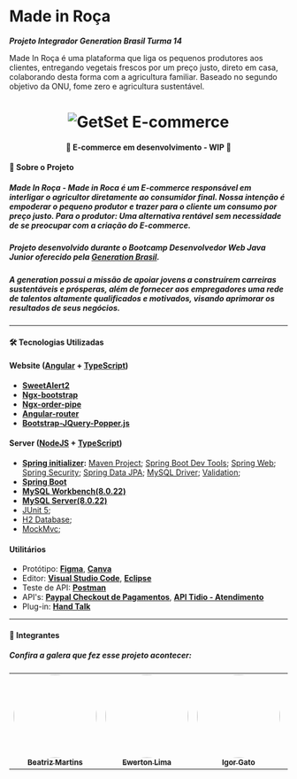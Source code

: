 # **Made in Roça**

**_Projeto Integrador Generation Brasil Turma 14_**

Made In Roça é uma plataforma que liga os pequenos produtores aos clientes, entregando vegetais frescos  por um preço justo, direto em casa, colaborando desta forma com a agricultura familiar.
Baseado no segundo objetivo da ONU, fome zero e agricultura sustentável.


<h1 align="center">
    <img alt="GetSet E-commerce" href="#" src="https://i.imgur.com/EPv13l4.png" />
</h1>

<h4 align="center"> 🌽 E-commerce em desenvolvimento - WIP 🌽 </h4>


#### 🍇 Sobre o Projeto

##### Made In Roça - Made in Roca é um E-commerce responsável em interligar o agricultor diretamente ao consumidor final. Nossa intenção é empoderar o pequeno produtor e trazer para o cliente um consumo por preço justo. Para o produtor: Uma alternativa rentável sem necessidade de se preocupar com a criação do E-commerce. 

##### Projeto desenvolvido durante o **Bootcamp Desenvolvedor Web Java Junior** oferecido pela [Generation Brasil](https://brazil.generation.org/).
##### A generation possui a missão de apoiar jovens a construírem carreiras sustentáveis e prósperas, além de fornecer aos empregadores uma rede de talentos altamente qualificados e motivados, visando aprimorar os resultados de seus negócios.

---

#### 🛠 Tecnologias Utilizadas



#### **Website**  ([Angular](https://angular.io/)  +  [TypeScript](https://www.typescriptlang.org/))

-   **[SweetAlert2](https://sweetalert2.github.io/)**
-   **[Ngx-bootstrap](https://valor-software.com/ngx-bootstrap/#/)**
-   **[Ngx-order-pipe](https://www.npmjs.com/package/ngx-order-pipe)**
-   **[Angular-router](https://angular.io/api/router)**
-   **[Bootstrap-JQuery-Popper.js]()**


#### **Server**  ([NodeJS](https://nodejs.org/en/)  +  [TypeScript](https://www.typescriptlang.org/))

- **[Spring initializer](https://start.spring.io/):**
  [Maven Project](https://www.baeldung.com/spring-with-maven);
  [Spring Boot Dev Tools](https://docs.spring.io/spring-boot/docs/1.5.16.RELEASE/reference/html/using-boot-devtools.html);
  [Spring Web](https://spring.io/guides/gs/spring-boot/);
  [Spring Security](https://spring.io/projects/spring-security#overview);
  [Spring Data JPA](https://docs.spring.io/spring-data/jpa/docs/current/reference/html/#reference);
  [MySQL Driver](https://www.baeldung.com/java-connect-mysql);
  [Validation](https://www.baeldung.com/spring-boot-bean-validation);
-   **[Spring Boot](https://spring.io/projects/spring-boot)**
-   **[MySQL Workbench(8.0.22)](https://dev.mysql.com/downloads/workbench/)**
-   **[MySQL Server(8.0.22)](https://dev.mysql.com/downloads/mysql/)**
-  [JUnit 5](https://junit.org/junit5/);
-  [H2 Database](https://www.h2database.com/html/main.html);
-  [MockMvc](https://docs.spring.io/spring-framework/docs/current/javadoc-api/org/springframework/test/web/servlet/MockMvc.html);



#### **Utilitários**

-   Protótipo:  **[Figma](https://www.figma.com/)**, **[Canva](https://www.canva.com/pt_br/)**
-   Editor:  **[Visual Studio Code](https://code.visualstudio.com/)**, **[Eclipse](https://www.eclipse.org/)**
-   Teste de API:  **[Postman](https://www.postman.com/)**
-   API's: **[Paypal Checkout de Pagamentos](https://www.paypal.com/br/webapps/mpp/merchant-integration/)**, **[API Tidio - Atendimento](https://www.tidio.com/)**
-   Plug-in: **[Hand Talk](https://docs.handtalk.me/br/4/introducao)**



---

#### 🐔 Integrantes

##### Confira a galera que fez esse projeto acontecer:

<table>
  <tr>
    <td align="center"><a href="https://github.com/martins-bea"><img style="border-radius: 50%;" src="https://i.imgur.com/iUlSEXt.png" width="150px;" alt=""/><br /><sub><b>Beatriz Martins</b></sub></a><br /></td>
    <td align="center"><a href="https://githLimaub.com/EwertonILima"><img style="border-radius: 50%;" src="https://i.imgur.com/6Yt4nle.png" width="150px;" alt=""/><br /><sub><b>Ewerton Lima</b></sub></a><br /></a></td>
    <td align="center"><a href="https://github.com/IgorGato"><img style="border-radius: 50%;" src="https://i.imgur.com/pPTAbFg.png" width="150px;" alt=""/><br /><sub><b>Igor Gato</b></sub></a><br /></td>
    <td align="center"><a href="https://github.com/Fer-nanda20"><img style="border-radius: 50%;" src="https://i.imgur.com/aDuWeYG.png" width="150px;" alt=""/><br /><sub><b>Fernanda Agapito</b></sub></a><br /></td>
    <td align="center"><a href="https://github.com/Helloisa22"><img style="border-radius: 50%;" src="https://i.imgur.com/cRPjZ40.png" width="150px;" alt=""/><br /><sub><b>Heloísa Beatriz</b></sub></a><br /></td> 
    <td align="center"><a href="https://github.com/jorgehauck"><img style="border-radius: 50%;" src=https://i.imgur.com/1jlmyqS.png" width="150px;" alt=""/><br /><sub><b>José Jorge</b></sub></a><br /></td> 
  </tr>
</table>
